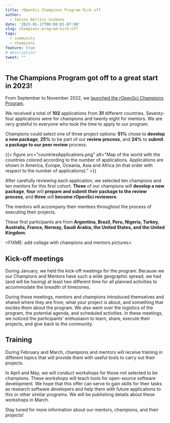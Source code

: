 ```yaml
---
title: rOpenSci Champions Program Kick off
author: 
  - Yanina Bellini Saibene
date: '2023-01-17T00:00:01-07:00'
slug: champions-program-kick-off
tags:
  - community
  - champions
feature: true  
# description: 
tweet: "" 
---
```


## The Champions Program got off to a great start in 2023!

From September to November 2022, we [launched the rOpenSci Champions Program](/champions/).

We received a total of **102** applications from **31** different countries. Seventy-four applications were for champions and twenty eight for mentors. We are very grateful to everyone who took the time to apply to our program.

Champions could select one of three project options: **51%** chose to **develop a new package**, **25%** to be part of our **review process**, and **24%** to **submit a package to our peer review** process.

{{< figure src="countriesApplications.png" alt="Map of the world with the countries colored according to the number of applications. Applications are shown in America, Europe, Oceania, Asia and Africa (in that order with respect to the number of applications)." >}}

After carefully reviewing each application, we selected ten champions and ten mentors for this first cohort.  **Three** of our champions will **develop a new package**, **four** will **prepare and submit their package to the review process**, and **three** will **become rOpenSci reviewers**.

The mentors will accompany their mentees throughout the process of executing their projects.

These first participants are from **Argentina, Brazil, Peru, Nigeria, Turkey, Australia, France, Norway, Saudi Arabia, the United States, and the United Kingdom**.


<FIXME: add collage with champions and mentors pictures>


## Kick-off meetings

During January, we held the kick-off meetings for the program. Because we our Champions and Mentors have such a wide geographic spread, we had (and will be having) at least two different time for all planned activities to accommodate the breadth of timezones.

During these meetings, mentors and champions introduced themselves and shared where they are from, what your project is about, and something that excites them about the program.   We also went over the logistics of the program, the potential agenda, and scheduled activities.  In these meetings, we noticed the participants' enthusiasm to learn, share, execute their projects, and give back to the community.

## Training

During February and March, champions and mentors will receive training in different topics that will provide them with useful tools to carry out their projects.

In April and May, we will conduct workshops for those not selected to be champions. These workshops will teach tools for open-source software development.  We hope that this offer can serve to gain skills for their tasks as research software developers and help them with future applications to this or other similar programs.  We will be publishing details about these workshops in March.

Stay tuned for more information about our mentors, champions, and their projects!